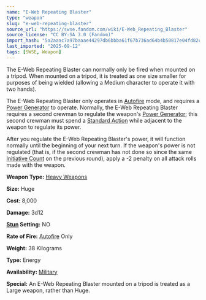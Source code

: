 ```yaml
---
name: "E-Web Repeating Blaster"
type: "weapon"
slug: "e-web-repeating-blaster"
source_url: "https://swse.fandom.com/wiki/E-Web_Repeating_Blaster"
source_license: "CC BY-SA 3.0 (Fandom)"
import_hash: "5a2aaac7a97baaae44297db6bbba61f67b736ad64b4b50817e04fd82ce1513b8"
last_imported: "2025-09-12"
tags: [SWSE, Weapon]
---
```

The E-Web Repeating Blaster can normally only be fired when mounted on a tripod. When mounted on a tripod, it is treated as one size smaller for purposes of being wielded (allowing a Medium character to operate it with two hands).

The E-Web Repeating Blaster only operates in [Autofire](https://swse.fandom.com/wiki/Autofire) mode, and requires a [Power Generator](https://swse.fandom.com/wiki/Power_Generator) to operate. Normally, the E-Web Repeating Blaster requires a second crewman to regulate the weapon's [Power Generator](https://swse.fandom.com/wiki/Power_Generator); this second crewman must spend a [Standard Action](https://swse.fandom.com/wiki/Standard_Action) while adjacent to the weapon to regulate its power.

After you regulate the E-Web Repeating Blaster's power, it will function normally until the beginning of your next turn. If the weapon's power is not regulated (that is, if the second crewman has not done so since the same [Initiative Count](https://swse.fandom.com/wiki/Initiative_Count) on the previous round), apply a -2 penalty on all attack rolls made with the weapon.

**Weapon Type:** [Heavy Weapons](https://swse.fandom.com/wiki/Heavy_Weapons)

**Size:** Huge

**Cost:** 8,000

**Damage:** 3d12

**[Stun](https://swse.fandom.com/wiki/Stun) Setting:** NO

**Rate of Fire:** [Autofire](https://swse.fandom.com/wiki/Autofire) Only

**Weight:** 38 Kilograms

**Type:** Energy

**Availability:** [Military](https://swse.fandom.com/wiki/Military)

**Special:** An E-Web Repeating Blaster mounted on a tripod is treated as a Large weapon, rather than Huge.